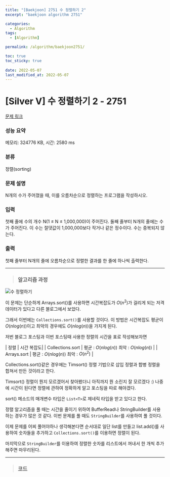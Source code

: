 ```yaml
---
title: "[Baekjoon] 2751 수 정렬하기 2"
excerpt: "baekjoon algorithm 2751"

categories:
  - Algorithm
tags:
  - [Algorithm]

permalink: /algorithm/baekjoon2751/

toc: true
toc_sticky: true
 
date: 2022-05-07
last_modified_at: 2022-05-07
---
```


# [Silver V] 수 정렬하기 2 - 2751

[문제 링크](https://www.acmicpc.net/problem/2751)

### 성능 요약

메모리: 324776 KB, 시간: 2580 ms

### 분류

정렬(sorting)

### 문제 설명

<p>N개의 수가 주어졌을 때, 이를 오름차순으로 정렬하는 프로그램을 작성하시오.</p>

### 입력

 <p>첫째 줄에 수의 개수 N(1 ≤ N ≤ 1,000,000)이 주어진다. 둘째 줄부터 N개의 줄에는 수가 주어진다. 이 수는 절댓값이 1,000,000보다 작거나 같은 정수이다. 수는 중복되지 않는다.</p>

### 출력

 <p>첫째 줄부터 N개의 줄에 오름차순으로 정렬한 결과를 한 줄에 하나씩 출력한다.</p>




---
> ### 알고리즘 과정

![수 정렬하기](https://jsw6701.github.io/assets/images/posts_img/수_정렬하기2.JPG)

이 문제는 단순하게 Arrays.sort()를 사용하면 시간복잡도가 $O(n^2)$가 걸리게 되는 저격 데이터가 있다고 다른 블로그에서 보았다.

그래서 이번에는 `Collections.sort()`를 사용할 것이다. 이 방법은 시간복잡도 평균이 $O(nlog(n))$이고 최악의 경우에도 $O(nlog(n))$을 가지게 된다.

저번 블로그 포스팅과 이번 포스팅때 사용한 정렬의 시간을 표로 작성해보자면

| 정렬 | 시간 복잡도|
| Collections.sort | 평균 : $O(nlog(n))$ 최악 : $O(nlog(n))$ |
| Arrays.sort | 평균 : $O(nlog(n))$ 최악 : $O(n^2)$ |

Collections.sort()같은 경우에는 Timsort() 정렬 기법으로 삽입 정렬과 합병 정렬을 합쳐서 만든 것이라고 한다.

Timsort() 정렬이 뭔지 모르겠어서 찾아봤더니 아직까지 뭔 소린지 잘 모르겠다 :) 나중에 시간이 된다면 정렬에 관하여 정확하게 알고 포스팅을 따로 해야겠다.

sort() 메소드의 매개변수 타입은 `List<T>`로 제네릭 타입을 받고 있다고 한다.

정렬 알고리즘을 풀 때는 시간을 줄이기 위하여 BufferRead나 StringBuilder를 사용하는 경우가 많은 것 같다. 이번 문제를 풀 때도 `StringBuilder`를 사용하여 풀 것이다.

이제 문제를 어찌 풀어야하나 생각해본다면 순서대로 일단 list를 만들고 list.add()를 사용하여 숫자들을 추가하고 `Collections.sort()`를 이용하면 정렬이 된다.

마지막으로 `StringBuilder`를 이용하여 정렬한 숫자를 리스트에서 꺼내서 한 개씩 추가해주면 마무리된다.



---
> ### 코드


<script src="https://gist.github.com/jsw6701/96c4ca0c4bf6c566bc32f99aa0c01911.js"></script>


